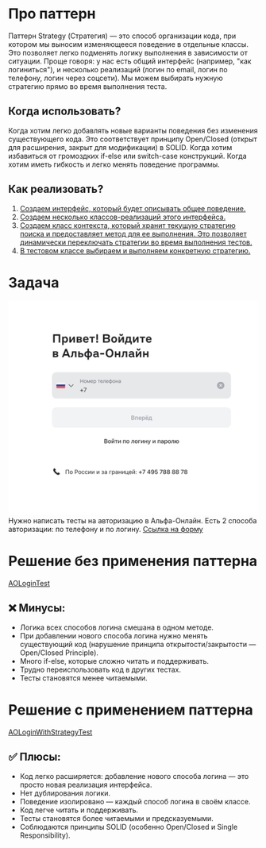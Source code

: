 # Про паттерн

Паттерн Strategy (Стратегия) — это способ организации кода, при котором мы выносим изменяющееся поведение в отдельные классы. Это позволяет
легко подменять логику выполнения в зависимости от ситуации.
Проще говоря: у нас есть общий интерфейс (например, "как логиниться"), и несколько реализаций (логин по email, логин по телефону, логин
через соцсети). Мы можем выбирать нужную стратегию прямо во время выполнения теста.

## Когда использовать?

Когда хотим легко добавлять новые варианты поведения без изменения существующего кода. Это соответствует принципу Open/Closed (открыт для
расширения, закрыт для модификации) в SOLID.
Когда хотим избавиться от громоздких if-else или switch-case конструкций.
Когда хотим иметь гибкость и легко менять поведение программы.

## Как реализовать?

1. [Создаем интерфейс, который будет описывать общее поведение.](src/main/java/ru/nmt/interfaces/LoginStrategy.java)
2. [Создаем несколько классов-реализаций этого интерфейса.](src/main/java/ru/nmt/strategy)
3. [Создаем класс контекста, который хранит текущую стратегию поиска и предоставляет метод для ее выполнения. Это позволяет динамически 
   переключать стратегии во время выполнения тестов.](src/main/java/ru/nmt/strategy/LoginContext.java)
4. [В тестовом классе выбираем и выполняем конкретную стратегию.](src/test/java/AOLoginWithStrategyTest.java)

# Задача
![Форма авторизации Альфа-Онлайн](images/AO_auth_form.png)
Нужно написать тесты на авторизацию в Альфа-Онлайн. Есть 2 способа авторизации: по телефону и по логину.
[Ссылка на форму](https://private.auth.alfabank.ru/passport/cerberus-mini-green/dashboard-green/phone_auth?response_type=code&client_id=newclick-web&non_authorized_user=true)

# Решение без применения паттерна

[AOLoginTest](src/test/java/AOLoginTest.java)

## ❌ Минусы:
- Логика всех способов логина смешана в одном методе.
- При добавлении нового способа логина нужно менять существующий код (нарушение принципа открытости/закрытости — Open/Closed Principle).
- Много if-else, которые сложно читать и поддерживать.
- Трудно переиспользовать код в других тестах.
- Тесты становятся менее читаемыми.

# Решение с применением паттерна

[AOLoginWithStrategyTest](src/test/java/AOLoginWithStrategyTest.java)

## ✅ Плюсы:
- Код легко расширяется: добавление нового способа логина — это просто новая реализация интерфейса.
- Нет дублирования логики.
- Поведение изолировано — каждый способ логина в своём классе.
- Код легче читать и поддерживать.
- Тесты становятся более читаемыми и предсказуемыми.
- Соблюдаются принципы SOLID (особенно Open/Closed и Single Responsibility).